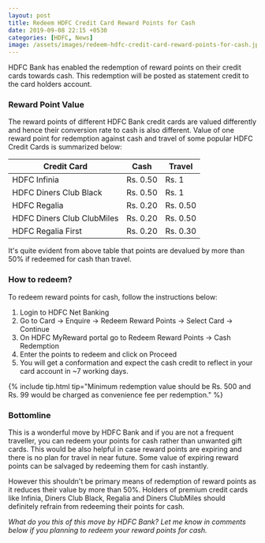 ```yaml
---
layout: post
title: Redeem HDFC Credit Card Reward Points for Cash
date: 2019-09-08 22:15 +0530
categories: [HDFC, News]
image: /assets/images/redeem-hdfc-credit-card-reward-points-for-cash.jpg
---
```


HDFC Bank has enabled the redemption of reward points on their credit cards towards cash. This redemption will be posted as statement credit to the card holders account.

### Reward Point Value

The reward points of different HDFC Bank credit cards are valued differently and hence their conversion rate to cash is also different. Value of one reward point for redemption against cash and travel of some popular HDFC Credit Cards is summarized below:

<table class="table">
<thead class="thead-dark">
<tr>
    <th scope="col"> Credit Card</th>
	<th scope="col"> Cash</th>
    <th scope="col"> Travel</th>
</tr>
</thead>
<tbody>
<tr>
    <td> HDFC Infinia </td>
	<td> Rs. 0.50 </td>
    <td> Rs. 1 </td>
</tr>
<tr>
    <td> HDFC Diners Club Black </td>
	<td> Rs. 0.50 </td>
    <td> Rs. 1 </td>
</tr>
<tr>
    <td> HDFC Regalia </td>
	<td> Rs. 0.20 </td>
    <td> Rs. 0.50 </td>
</tr>
<tr>
    <td> HDFC Diners Club ClubMiles</td>
	<td> Rs. 0.20 </td>
    <td> Rs. 0.50 </td>
</tr>
<tr>
    <td> HDFC Regalia First</td>
	<td> Rs. 0.20 </td>
    <td> Rs. 0.30 </td>
</tr>
</tbody>
</table>

It's quite evident from above table that points are devalued by more than 50% if redeemed for cash than travel.

### How to redeem?

To redeem reward points for cash, follow the instructions below:

1. Login to HDFC Net Banking
2. Go to Card → Enquire → Redeem Reward Points → Select Card → Continue
3. On HDFC MyReward portal go to Redeem Reward Points → Cash Redemption
4. Enter the points to redeem and click on Proceed
5. You will get a conformation and expect the cash credit to reflect in your card account in ~7 working days.

{% include tip.html tip="Minimum redemption value should be Rs. 500 and Rs. 99 would be charged as convenience fee per redemption." %}

### Bottomline

This is a wonderful move by HDFC Bank and if you are not a frequent traveller, you can redeem your points for cash rather than unwanted gift cards. This would be also helpful in case reward points are expiring and there is no plan for travel in near future. Some value of expiring reward points can be salvaged by redeeming them for cash instantly.

However this shouldn't be primary means of redemption of reward points as it reduces their value by more than 50%. Holders of premium credit cards like Infinia, Diners Club Black, Regalia and Diners ClubMiles should definitely refrain from redeeming their points for cash.

_What do you this of this move by HDFC Bank? Let me know in comments below if you planning to redeem your reward points for cash._
